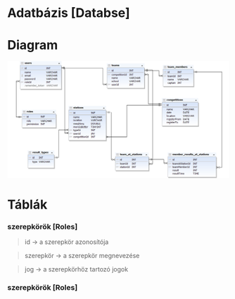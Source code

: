 # Adatbázis [Databse]

# Diagram
![Diagram](documents/diagram_new.png)

# Táblák
###  szerepkörök [Roles]
> id -> a szerepkör azonosítója

> szerepkör -> a szerepkör megnevezése

> jog -> a szerepkörhöz tartozó jogok

###  szerepkörök [Roles]